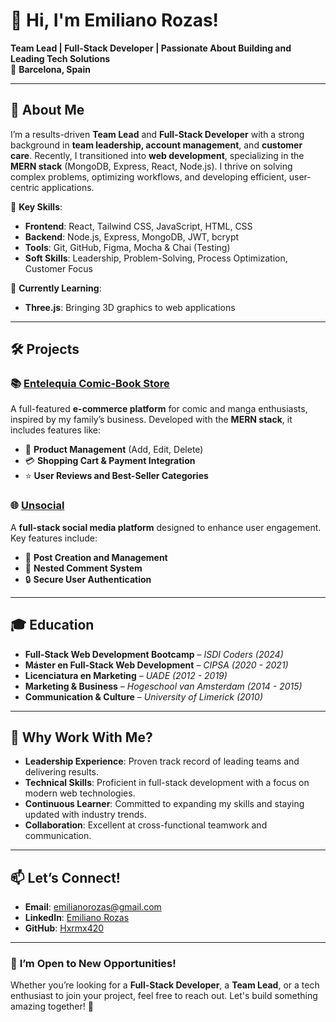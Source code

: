 # 👋 **Hi, I'm Emiliano Rozas!**

**Team Lead | Full-Stack Developer | Passionate About Building and Leading Tech Solutions**  
📍 **Barcelona, Spain**

---

## 🚀 **About Me**

I’m a results-driven **Team Lead** and **Full-Stack Developer** with a strong background in **team leadership, account management**, and **customer care**. Recently, I transitioned into **web development**, specializing in the **MERN stack** (MongoDB, Express, React, Node.js). I thrive on solving complex problems, optimizing workflows, and developing efficient, user-centric applications.

🔹 **Key Skills**:  
- **Frontend**: React, Tailwind CSS, JavaScript, HTML, CSS  
- **Backend**: Node.js, Express, MongoDB, JWT, bcrypt  
- **Tools**: Git, GitHub, Figma, Mocha & Chai (Testing)  
- **Soft Skills**: Leadership, Problem-Solving, Process Optimization, Customer Focus  

🔹 **Currently Learning**:  
- **Three.js**: Bringing 3D graphics to web applications  

---

## 🛠️ **Projects**

### 📚 **[Entelequia Comic-Book Store](https://github.com/Hxrmx420/Entelequia-E-commerce)**

A full-featured **e-commerce platform** for comic and manga enthusiasts, inspired by my family’s business. Developed with the **MERN stack**, it includes features like:

- 🛒 **Product Management** (Add, Edit, Delete)  
- 💳 **Shopping Cart & Payment Integration**  
- ⭐ **User Reviews and Best-Seller Categories**  

### 🌐 **[Unsocial](https://github.com/Hxrmx420/Unsocial--Social-Network)**

A **full-stack social media platform** designed to enhance user engagement. Key features include:

- 📝 **Post Creation and Management**  
- 💬 **Nested Comment System**  
- 🔒 **Secure User Authentication**  

---

## 🎓 **Education**

- **Full-Stack Web Development Bootcamp** – *ISDI Coders (2024)*  
- **Máster en Full-Stack Web Development** – *CIPSA (2020 - 2021)*  
- **Licenciatura en Marketing** – *UADE (2012 - 2019)*  
- **Marketing & Business** – *Hogeschool van Amsterdam (2014 - 2015)*  
- **Communication & Culture** – *University of Limerick (2010)*  

---

## 🌟 **Why Work With Me?**

- **Leadership Experience**: Proven track record of leading teams and delivering results.  
- **Technical Skills**: Proficient in full-stack development with a focus on modern web technologies.  
- **Continuous Learner**: Committed to expanding my skills and staying updated with industry trends.  
- **Collaboration**: Excellent at cross-functional teamwork and communication.

---

## 📫 **Let’s Connect!**

- **Email**: [emilianorozas@gmail.com](mailto:emilianorozas@gmail.com)  
- **LinkedIn**: [Emiliano Rozas](https://www.linkedin.com/in/emilianorozas/)  
- **GitHub**: [Hxrmx420](https://github.com/Hxrmx420)

---

### 💬 **I’m Open to New Opportunities!**

Whether you’re looking for a **Full-Stack Developer**, a **Team Lead**, or a tech enthusiast to join your project, feel free to reach out. Let's build something amazing together! 🚀


<!---
Hxrmx420/Hxrmx420 is a ✨ special ✨ repository because its `README.md` (this file) appears on your GitHub profile.
You can click the Preview link to take a look at your changes.
--->
